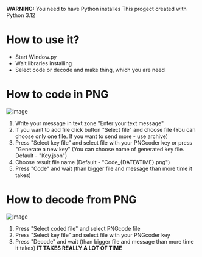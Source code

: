 **WARNING:** You need to have Python installes
This progect created with Python 3.12


# How to use it?
- Start Window.py
- Wait libraries installing
- Select code or decode and make thing, which you are need

# How to code in PNG
![image](https://github.com/user-attachments/assets/eada559e-6864-4e8a-95a2-cade32e2770b)

1) Write your message in text zone "Enter your text message"
2) If you want to add file click button "Select file" and choose file (You can choose only one file. If you want to send more - use archive)
3) Press "Select key file" and select file with your PNGcoder key or press "Generate a new key" (You can choose name of generated key file. Default - "Key.json")
4) Choose result file name (Default - "Code_{DATE&TIME}.png")
5) Press "Code" and wait (than bigger file and message than more time it takes)

# How to decode from PNG
![image](https://github.com/user-attachments/assets/ce791c68-71a3-41d7-a0fe-ae2e79fb9340)

1) Press "Select coded file" and select PNGcode file
2) Press "Select key file" and select file with your PNGcoder key
3) Press "Decode" and wait (than bigger file and message than more time it takes) **IT TAKES REALLY A LOT OF TIME**


